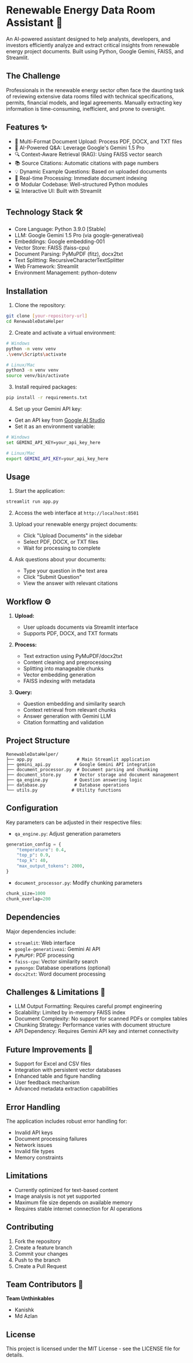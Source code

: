 # Renewable Energy Data Room Assistant 🌱

An AI-powered assistant designed to help analysts, developers, and investors efficiently analyze and extract critical insights from renewable energy project documents. Built using Python, Google Gemini, FAISS, and Streamlit.

## The Challenge
Professionals in the renewable energy sector often face the daunting task of reviewing extensive data rooms filled with technical specifications, permits, financial models, and legal agreements. Manually extracting key information is time-consuming, inefficient, and prone to oversight.

## Features ✨

- 📄 Multi-Format Document Upload: Process PDF, DOCX, and TXT files
- 🧠 AI-Powered Q&A: Leverage Google's Gemini 1.5 Pro
- 🔍 Context-Aware Retrieval (RAG): Using FAISS vector search
- 📚 Source Citations: Automatic citations with page numbers
- 💡 Dynamic Example Questions: Based on uploaded documents
- 🔄 Real-time Processing: Immediate document indexing
- ⚙️ Modular Codebase: Well-structured Python modules
- 💻 Interactive UI: Built with Streamlit

## Technology Stack 🛠️

- Core Language: Python 3.9.0 [Stable]
- LLM: Google Gemini 1.5 Pro (via google-generativeai)
- Embeddings: Google embedding-001
- Vector Store: FAISS (faiss-cpu)
- Document Parsing: PyMuPDF (fitz), docx2txt
- Text Splitting: RecursiveCharacterTextSplitter
- Web Framework: Streamlit
- Environment Management: python-dotenv

## Installation

1. Clone the repository:
```bash
git clone [your-repository-url]
cd RenewableDataHelper
```

2. Create and activate a virtual environment:
```bash
# Windows
python -m venv venv
.\venv\Scripts\activate

# Linux/Mac
python3 -m venv venv
source venv/bin/activate
```

3. Install required packages:
```bash
pip install -r requirements.txt
```

4. Set up your Gemini API key:
- Get an API key from [Google AI Studio](https://makersuite.google.com/app/apikey)
- Set it as an environment variable:
```bash
# Windows
set GEMINI_API_KEY=your_api_key_here

# Linux/Mac
export GEMINI_API_KEY=your_api_key_here
```

## Usage

1. Start the application:
```bash
streamlit run app.py
```

2. Access the web interface at `http://localhost:8501`

3. Upload your renewable energy project documents:
   - Click "Upload Documents" in the sidebar
   - Select PDF, DOCX, or TXT files
   - Wait for processing to complete

4. Ask questions about your documents:
   - Type your question in the text area
   - Click "Submit Question"
   - View the answer with relevant citations

## Workflow ⚙️

1. **Upload:**
   - User uploads documents via Streamlit interface
   - Supports PDF, DOCX, and TXT formats

2. **Process:**
   - Text extraction using PyMuPDF/docx2txt
   - Content cleaning and preprocessing
   - Splitting into manageable chunks
   - Vector embedding generation
   - FAISS indexing with metadata

3. **Query:**
   - Question embedding and similarity search
   - Context retrieval from relevant chunks
   - Answer generation with Gemini LLM
   - Citation formatting and validation

## Project Structure

```
RenewableDataHelper/
├── app.py                 # Main Streamlit application
├── gemini_api.py         # Google Gemini API integration
├── document_processor.py  # Document parsing and chunking
├── document_store.py     # Vector storage and document management
├── qa_engine.py          # Question answering logic
├── database.py           # Database operations
└── utils.py             # Utility functions
```

## Configuration

Key parameters can be adjusted in their respective files:

- `qa_engine.py`: Adjust generation parameters
```python
generation_config = {
    "temperature": 0.4,
    "top_p": 0.9,
    "top_k": 40,
    "max_output_tokens": 2000,
}
```

- `document_processor.py`: Modify chunking parameters
```python
chunk_size=1000
chunk_overlap=200
```

## Dependencies

Major dependencies include:
- `streamlit`: Web interface
- `google-generativeai`: Gemini AI API
- `PyMuPDF`: PDF processing
- `faiss-cpu`: Vector similarity search
- `pymongo`: Database operations (optional)
- `docx2txt`: Word document processing

## Challenges & Limitations 🚧

- LLM Output Formatting: Requires careful prompt engineering
- Scalability: Limited by in-memory FAISS index
- Document Complexity: No support for scanned PDFs or complex tables
- Chunking Strategy: Performance varies with document structure
- API Dependency: Requires Gemini API key and internet connectivity

## Future Improvements 🔮

- Support for Excel and CSV files
- Integration with persistent vector databases
- Enhanced table and figure handling
- User feedback mechanism
- Advanced metadata extraction capabilities

## Error Handling

The application includes robust error handling for:
- Invalid API keys
- Document processing failures
- Network issues
- Invalid file types
- Memory constraints

## Limitations

- Currently optimized for text-based content
- Image analysis is not yet supported
- Maximum file size depends on available memory
- Requires stable internet connection for AI operations

## Contributing

1. Fork the repository
2. Create a feature branch
3. Commit your changes
4. Push to the branch
5. Create a Pull Request

## Team Contributors 👥

**Team Unthinkables**
- Kanishk
- Md Azlan

## License

This project is licensed under the MIT License - see the LICENSE file for details.
